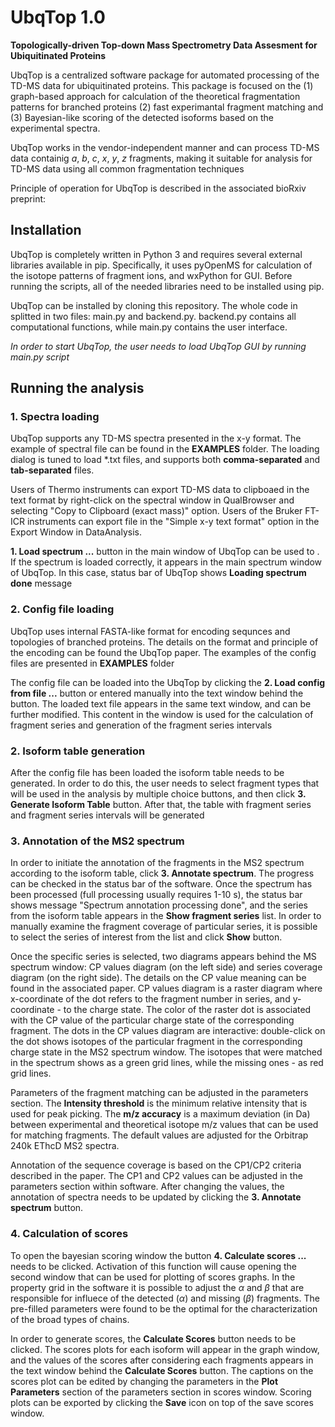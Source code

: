 # UbqTop 1.0

**Topologically-driven Top-down Mass Spectrometry Data Assesment for Ubiquitinated Proteins**

UbqTop is a centralized software package for automated processing of the TD-MS data for ubiquitinated proteins. This package is focused on the (1) graph-based approach for calculation of the theoretical fragmentation patterns for branched proteins
(2) fast experimantal fragment matching and (3) Bayesian-like scoring of the detected isoforms based on the experimental spectra.

UbqTop works in the vendor-independent manner and can process TD-MS data containig $a$, $b$, $c$, $x$, $y$, $z$ fragments, making it suitable
for analysis for TD-MS data using all common fragmentation techniques

Principle of operation for UbqTop is described in the associated bioRxiv preprint: 

## Installation
UbqTop is completely written in Python 3 and requires several external libraries available in pip. Specifically, it uses pyOpenMS for calculation of the isotope patterns of fragment ions, and wxPython for GUI. Before running the scripts, all of the needed libraries need to be installed using pip.

UbqTop can be installed by cloning this repository. The whole code in splitted in two files: main.py and backend.py. backend.py contains all computational functions, while main.py contains the user interface.

_In order to start UbqTop, the user needs to load UbqTop GUI by running main.py script_

## Running the analysis

### 1. Spectra loading

UbqTop supports any TD-MS spectra presented in the x-y format. The example of spectral file can be found in the **EXAMPLES** folder. The loading dialog is tuned to load *.txt files, and supports both **comma-separated** and **tab-separated** files.


Users of Thermo instruments can export TD-MS data to clipboaed in the text format by right-click on the spectral window in QualBrowser and selecting "Copy to Clipboard (exact mass)" option. 
Users of the Bruker FT-ICR instruments can export file in the "Simple x-y text format" option in the Export Window in DataAnalysis.

**1. Load spectrum ...** button in the main window of UbqTop can be used to . 
If the spectrum is loaded correctly, it appears in the main spectrum window of UbqTop. In this case, status bar of UbqTop shows __Loading spectrum done__ message

### 2. Config file loading

UbqTop uses internal FASTA-like format for encoding sequnces and topologies of branched proteins. The details on the format and principle of the encoding can be found the UbqTop paper. The examples of the config files are presented in **EXAMPLES** folder

The config file can be loaded into the UbqTop by clicking the **2. Load config from file ...** button or entered manually into the text window behind the button. The loaded text file appears in the same text window, and can be further modified. 
This content in the window is used for the calculation of fragment series and generation of the fragment series intervals

### 2. Isoform table generation

After the config file has been loaded the isoform table needs to be generated. In order to do this, the user needs to select fragment types that will be used in the analysis by multiple choice buttons, and then click **3. Generate Isoform Table** button. After that, the table with fragment series and fragment series intervals will be generated

### 3. Annotation of the MS2 spectrum

In order to initiate the annotation of the fragments in the MS2 spectrum according to the isoform table, click **3. Annotate spectrum**. The progress can be checked in the status bar of the software. Once the spectrum has been processed (full processing usually requires 1-10 s), the status bar shows message "Spectrum annotation processing done", and the series from the isoform table appears in the **Show fragment series** list. In order to manually examine the fragment coverage 
of particular series, it is possible to select the series of interest from the list and click **Show** button.

Once the specific series is selected, two diagrams appears behind the MS spectrum window: CP values diagram (on the left side) and series coverage diagram (on the right side). The details on the CP value meaning can be found in the associated paper. CP values diagram is a raster diagram where 
x-coordinate of the dot refers to the fragment number in series, and y-coordinate - to the charge state. The color of the raster dot is associated with the CP value of the particular charge state of the corresponding fragment. The dots in the CP values diagram are interactive: double-click on the dot shows isotopes of the particular fragment in the corresponding charge state in the MS2 spectrum window. The isotopes that were matched in the spectrum shows as a green grid lines, while the missing ones - as red grid lines. 

Parameters of the fragment matching can be adjusted in the parameters section. The __Intensity threshold__ is the minimum relative intensity that is used for peak picking. The __m/z accuracy__ is a maximum deviation (in Da) between experimental and theoretical isotope m/z values that can be used for matching fragments. The default values are adjusted for the Orbitrap 240k EThcD MS2 spectra.

Annotation of the sequence coverage is based on the CP1/CP2 criteria described in the paper. The CP1 and CP2 values can be adjusted in the parameters section within software. After changing the values, the annotation of spectra needs to be updated by clicking the **3. Annotate spectrum** button.

### 4. Calculation of scores

To open the bayesian scoring window the button **4. Calculate scores ...** needs to be clicked. Activation of this function will cause opening the second window that can be used for plotting of scores graphs.
In the property grid in the software it is possible to adjust the $\alpha$ and $\beta$ that are responsible for influece of the detected ($\alpha$) and missing ($\beta$) fragments. The pre-filled parameters were found to be the optimal for the characterization of the broad types of chains.

In order to generate scores, the **Calculate Scores** button needs to be clicked. The scores plots for each isoform will appear in the graph window, and the values of the scores after considering each fragments appears in the text window behind the **Calculate Scores** button. The captions on the scores plot can be edited by changing the parameters in the __Plot Parameters__ section of the parameters section in scores window. Scoring plots can be exported by clicking the **Save** icon on top of the save scores window.
